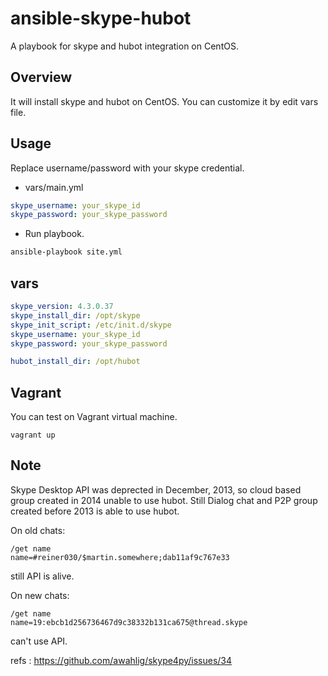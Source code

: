 ansible-skype-hubot
===================

A playbook for skype and hubot integration on CentOS.

## Overview

It will install skype and hubot on CentOS. You can customize it by edit vars file.

## Usage

Replace username/password with your skype credential.

- vars/main.yml

```vars/main.yml
skype_username: your_skype_id
skype_password: your_skype_password
```

- Run playbook.

```bash
ansible-playbook site.yml
```

## vars

```vars/main.yml
skype_version: 4.3.0.37
skype_install_dir: /opt/skype
skype_init_script: /etc/init.d/skype
skype_username: your_skype_id
skype_password: your_skype_password

hubot_install_dir: /opt/hubot

```

## Vagrant

You can test on Vagrant virtual machine.

```
vagrant up
```

## Note

Skype Desktop API was deprected in December, 2013, so cloud based group created in 2014 unable to use hubot.
Still Dialog chat and P2P group created before 2013 is able to use hubot.

On old chats:

```
/get name
name=#reiner030/$martin.somewhere;dab11af9c767e33
```

still API is alive.

On new chats:

```
/get name
name=19:ebcb1d256736467d9c38332b131ca675@thread.skype
```

can't use API.

refs : https://github.com/awahlig/skype4py/issues/34
